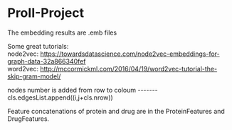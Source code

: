 # ProII-Project

The embedding results are .emb files

Some great tutorials:                      
node2vec: https://towardsdatascience.com/node2vec-embeddings-for-graph-data-32a866340fef            
word2vec: http://mccormickml.com/2016/04/19/word2vec-tutorial-the-skip-gram-model/

nodes number is added from row to coloum ------- cls.edgesList.append((i,j+cls.nrow))

Feature concatenations of protein and drug are in the ProteinFeatures and DrugFeatures.
